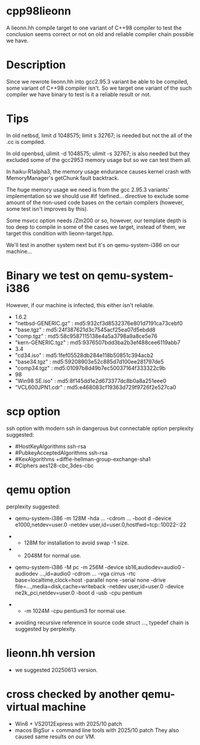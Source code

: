 # cpp98lieonn
A lieonn.hh compile target to one variant of C++98 compiler to test the conclusion seems correct or not on old and reliable compiler chain possible we have.

# Description
Since we rewrote lieonn.hh into gcc2.95.3 variant be able to be compiled, some variant of C++98 compiler isn't.
So we target one variant of the such compiler we have binary to test is it a reliable result or not.

# Tips
In old netbsd, limit d 1048575; limit s 32767; is needed but not the all of the .cc is compiled.

In old openbsd, ulimit -d 1048575; ulimit -s 32767; is also needed but they excluded some of the gcc2953 memory usage but so we can test them all.

In haiku-R1alpha3, the memory usage endurance causes kernel crash with MemoryManager's getChunk fault backtrack.

The huge memory usage we need is from the gcc 2.95.3 variants' implementation so we should use #if !defined... directive to exclude some amount of the non-used code bases on the certain compilers (however, some test isn't improves by this).

Some msvcc option needs /Zm200 or so, however, our template depth is too deep to compile in some of the cases we target, instead of them, we target this condition with lieonn-target.hpp.

We'll test in another system next but it's on qemu-system-i386 on our machine...

# Binary we test on qemu-system-i386
However, if our machine is infected, this either isn't reliable.
* 1.6.2
* "netbsd-GENERIC.gz" : md5:932cf3d8532376e801d7191ca73cebf0
* "base.tgz" : md5:24f387621d3c7545acf25ea07d5ebdd8
* "comp.tgz" : md5:58c9587115138e4a5a3798a9a8ce5e76
* "kern-GENERIC.tgz" : md5:9376507bdd3ba2b3ef488cee6119abb7
* 3.4
* "cd34.iso" : md5:1fef05528db284e118b50851c394acb2
* "base34.tgz" : md5:59208903e52c885d7d100ee281797de5
* "comp34.tgz" : md5:01097b8d49b7ec50037164f333322c9b
* 98
* "Win98 SE.iso"   : md5:8f145dd1e2d673377dc8b0a8a251eee0
* "VCL600JPN1.cdr" : md5:e468083cf19363d729f9726f2e527ca0

# scp option
ssh option with modern ssh in dangerous but connectable option perplexity suggested:
* #HostKeyAlgorithms ssh-rsa
* #PubkeyAcceptedAlgorithms ssh-rsa
* #KexAlgorithms +diffie-hellman-group-exchange-sha1
* #Ciphers aes128-cbc,3des-cbc

# qemu option
perplexity suggested:
* qemu-system-i386 -m 128M -hda ... -cdrom ... -boot d -device e1000,netdev=user.0 -netdev user,id=user.0,hostfwd=tcp::10022-:22
* * 128M for installation to avoid swap -1 size.
* * 2048M for normal use.
* qemu-system-i386 -M pc -m 256M -device sb16,audiodev=audio0 -audiodev ...,id=audio0 -cdrom ... -vga cirrus -rtc base=localtime,clock=host -parallel none -serial none -drive file=...,media=disk,cache=writeback -netdev user,id=user.0 -device ne2k_pci,netdev=user.0 -boot d -usb -cpu pentium
* * -m 1024M -cpu pentium3 for normal use.

* avoiding recursive reference in source code
struct ..., typedef chain is suggested by perplexity.

# lieonn.hh version
* we suggested 20250613 version.

# cross checked by another qemu-virtual machine
* Win8 + VS2012Express with 2025/10 patch
* macos BigSur + command line tools with 2025/10 patch
They also caused same results on our VM.

